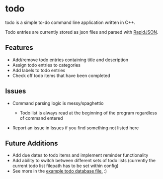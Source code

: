todo
=========

todo is a simple to-do command line application written in C++.

Todo entries are currently stored as json files and parsed with [RapidJSON](https://github.com/miloyip/rapidjson).

Features
---------
- Add/remove todo entries containing title and description
- Assign todo entries to categories
- Add labels to todo entries
- Check off todo items that have been completed

Issues
---------
- Command parsing logic is messy/spaghettio
  - Todo list is always read at the beginning of the program regardless of command entered

- Report an issue in Issues if you find something not listed here

Future Additions
---------
- Add due dates to todo items and implement reminder functionality
- Add ability to switch between different sets of todo lists (currently the current todo list filepath has to be set within config)
- See more in the [example todo database file.](todo.jsondb) :)
